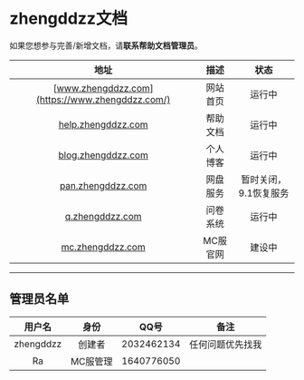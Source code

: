 # zhengddzz文档

如果您想参与完善/新增文档，请**联系帮助文档管理员**。

|地址|描述|状态|
|:-:|:-:|:-:|
|[www.zhengddzz.com](https://www.zhengddzz.com/)|网站首页|运行中|
|[help.zhengddzz.com](https://help.zhengddzz.com/)|帮助文档|运行中|
|[blog.zhengddzz.com](https://blog.zhengddzz.com/)|个人博客|运行中|
|[pan.zhengddzz.com](https://pan.zhengddzz.com/)|网盘服务|暂时关闭，9.1恢复服务|
|[q.zhengddzz.com](https://q.zhengddzz.com/)|问卷系统|运行中|
|[mc.zhengddzz.com](https://mc.zhengddzz.com/)|MC服官网|建设中|

----------------
## 管理员名单

|用户名|身份|QQ号|备注|
|:-:|:-:|:-:|:-:|
|zhengddzz|创建者|2032462134|任何问题优先找我|
|Ra|MC服管理|1640776050||
